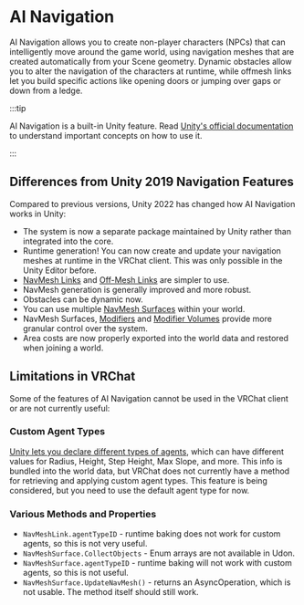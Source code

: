 # AI Navigation

AI Navigation allows you to create non-player characters (NPCs) that can intelligently move around the game world, using navigation meshes that are created automatically from your Scene geometry. Dynamic obstacles allow you to alter the navigation of the characters at runtime, while offmesh links let you build specific actions like opening doors or jumping over gaps or down from a ledge.

:::tip

AI Navigation is a built-in Unity feature. Read [Unity's official documentation](https://docs.unity3d.com/Packages/com.unity.ai.navigation@1.1/manual/index.html) to understand important concepts on how to use it.

:::

## Differences from Unity 2019 Navigation Features

Compared to previous versions, Unity 2022 has changed how AI Navigation works in Unity:

* The system is now a separate package maintained by Unity rather than integrated into the core.
* Runtime generation! You can now create and update your navigation meshes at runtime in the VRChat client. This was only possible in the Unity Editor before.
* [NavMesh Links](https://docs.unity3d.com/Packages/com.unity.ai.navigation@1.1/manual/NavMeshLink.html) and [Off-Mesh Links](https://docs.unity3d.com/Packages/com.unity.ai.navigation@1.1/manual/CreateOffMeshLink.html) are simpler to use.
* NavMesh generation is generally improved and more robust.
* Obstacles can be dynamic now.
* You can use multiple [NavMesh Surfaces](https://docs.unity3d.com/Packages/com.unity.ai.navigation@1.1/manual/NavMeshSurface.html) within your world.
* NavMesh Surfaces, [Modifiers](https://docs.unity3d.com/Packages/com.unity.ai.navigation@1.1/manual/NavMeshModifier.html) and [Modifier Volumes](https://docs.unity3d.com/Packages/com.unity.ai.navigation@1.1/manual/NavMeshModifierVolume.html) provide more granular control over the system.
* Area costs are now properly exported into the world data and restored when joining a world.

## Limitations in VRChat

Some of the features of AI Navigation cannot be used in the VRChat client or are not currently useful:

### Custom Agent Types

[Unity lets you declare different types of agents](https://docs.unity3d.com/Packages/com.unity.ai.navigation@1.1/manual/NavMeshAgent.html), which can have different values for Radius, Height, Step Height, Max Slope, and more. This info is bundled into the world data, but VRChat does not currently have a method for retrieving and applying custom agent types. This feature is being considered, but you need to use the default agent type for now.

### Various Methods and Properties

* `NavMeshLink.agentTypeID` - runtime baking does not work for custom agents, so this is not very useful.
* `NavMeshSurface.CollectObjects` - Enum arrays are not available in Udon.
* `NavMeshSurface.agentTypeID` - runtime baking will not work with custom agents, so this is not useful.
* `NavMeshSurface.UpdateNavMesh()` - returns an AsyncOperation, which is not usable. The method itself should still work.
